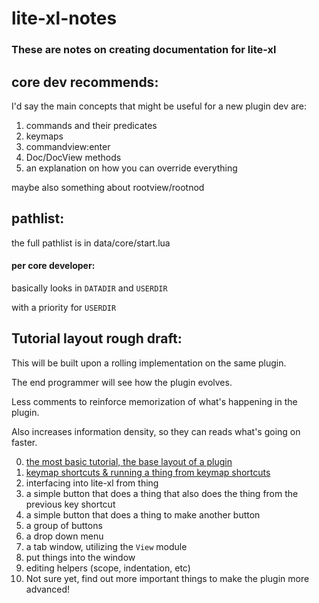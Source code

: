 # lite-xl-notes

### These are notes on creating documentation for lite-xl

## core dev recommends:

I'd say the main concepts that might be useful for a new plugin dev are:

1. commands and their predicates
2. keymaps
3. commandview:enter
4. Doc/DocView methods
5. an explanation on how you can override everything
 
maybe also something about rootview/rootnod

## pathlist:

the full pathlist is in data/core/start.lua

#### per core developer:

basically looks in ``DATADIR`` and ``USERDIR``

with a priority for ``USERDIR``

## Tutorial layout rough draft:

This will be built upon a rolling implementation on the same plugin.

The end programmer will see how the plugin evolves.

Less comments to reinforce memorization of what's happening in the plugin.

Also increases information density, so they can reads what's going on faster.

0. [the most basic tutorial, the base layout of a plugin](https://github.com/jordan4ibanez/lite-xl-notes/blob/main/tutorials/tutorial_0/tutorial_0.lua)
1. [keymap shortcuts & running a thing from keymap shortcuts](https://github.com/jordan4ibanez/lite-xl-notes/blob/main/tutorials/tutorial_1/tutorial_1.lua)
2. interfacing into lite-xl from thing
3. a simple button that does a thing that also does the thing from the previous key shortcut
4. a simple button that does a thing to make another button
5. a group of buttons
6. a drop down menu
7. a tab window, utilizing the ``View`` module
8. put things into the window
9. editing helpers (scope, indentation, etc)
10. Not sure yet, find out more important things to make the plugin more advanced!

